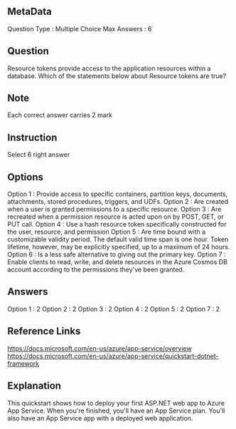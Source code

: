 ## MetaData
Question Type : Multiple Choice
Max Answers : 6

## Question
Resource tokens provide access to the application resources within a database. Which of the statements below about Resource tokens are true?

## Note
Each correct answer carries 2 mark

## Instruction
Select 6 right answer

## Options
Option 1 : Provide access to specific containers, partition keys, documents, attachments, stored procedures, triggers, and UDFs.
Option 2 : Are created when a user is granted permissions to a specific resource.
Option 3 : Are recreated when a permission resource is acted upon on by POST, GET, or PUT call.
Option 4 : Use a hash resource token specifically constructed for the user, resource, and permission
Option 5 : Are time bound with a customizable validity period. The default valid time span is one hour. Token lifetime, however, may be explicitly specified, up to a maximum of 24 hours.
Option 6 : Is a less safe alternative to giving out the primary key.
Option 7 : Enable clients to read, write, and delete resources in the Azure Cosmos DB account according to the permissions they've been granted.

## Answers
Option 1 : 2
Option 2 : 2
Option 3 : 2
Option 4 : 2
Option 5 : 2
Option 7 : 2

## Reference Links
https://docs.microsoft.com/en-us/azure/app-service/overview
https://docs.microsoft.com/en-us/azure/app-service/quickstart-dotnet-framework

## Explanation
This quickstart shows how to deploy your first ASP.NET web app to Azure App Service. When you're finished, you'll have an App Service plan. You'll also have an App Service app with a deployed web application.

